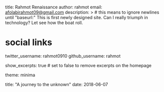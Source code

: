 title: Rahmot Renaissance 
author: rahmot
email: afolabirahmot09@gmail.com
description: > # this means to ignore newlines until "baseurl:"
  This is first newly designed site. Can I really triumph in technology?
  Let see how the boat roll.


# social links
twitter_username: rahmot0910
github_username:  rahmot

show_excerpts: true # set to false to remove excerpts on the homepage

theme: minima

title: "A journey to the unknown"
date: 2018-06-07

